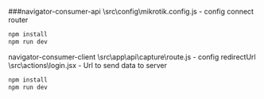 ###navigator-consumer-api
  \src\config\mikrotik.config.js - config connect router

```bash
npm install
npm run dev
```

navigator-consumer-client
  \src\app\api\capture\route.js - config redirectUrl
  \src\actions\login.jsx - Url to send data to server

```bash
npm install
npm run dev
```

